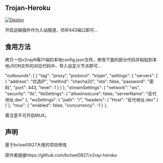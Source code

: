 ﻿## Trojan-Heroku

[![Deploy](https://www.herokucdn.com/deploy/button.png)](https://dashboard.heroku.com/new?template=https://github.com/ygjksgn/Trojanheroku)

开启运输插件作为入站隧道，侦听443端口即可...

## 食用方法

拷贝一份v2rayN客户端的本地config.json文件，修改下面的部分代码并粘贴到本地JSON文件的对应代码中，导入自定义节点即可...

  "outbounds": [
    {
      "tag": "proxy",
      "protocol": "trojan",
      "settings": {
        "servers": [
          {
            "address": "优选IP",
            "method": "chacha20",
            "ota": false,
            "password": "密码",
            "port": 443,
            "level": 1
          }
        ]
      },
      "streamSettings": {
        "network": "ws",
        "security": "tls",
        "tlsSettings": {
          "allowInsecure": false,
          "serverName": "反代地址.dev"
        },
        "wsSettings": {
          "path": "/",
          "headers": {
            "Host": "反代地址.dev"
          }
        }
      },
      "mux": {
        "enabled": false,
        "concurrency": -1
      }
    },

需注意不可开启MUX。

## 声明

基于bclswl0827大佬的项目修改

原作者链接https://github.com/bclswl0827/v2ray-heroku
